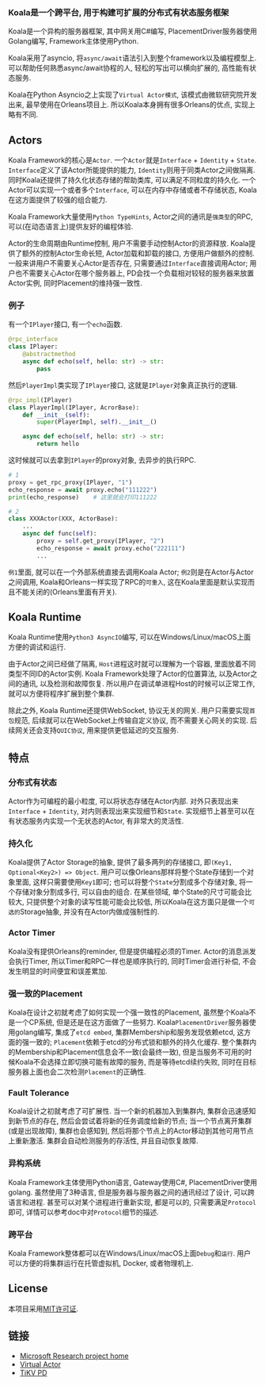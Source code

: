 ### Koala是一个跨平台, 用于构建可扩展的分布式有状态服务框架

Koala是一个异构的服务器框架, 其中网关用C#编写, PlacementDriver服务器使用Golang编写, Framework主体使用Python.

Koala采用了asyncio, 将`async/await`语法引入到整个framework以及编程模型上. 可以帮助任何熟悉async/await协程的人, 轻松的写出可以横向扩展的, 高性能有状态服务.

Koala在Python Asyncio之上实现了`Virtual Actor模式`, 该模式由微软研究院开发出来, 最早使用在Orleans项目上. 所以Koala本身拥有很多Orleans的优点, 实现上略有不同.

## Actors

Koala Framework的核心是`Actor`. 一个`Actor`就是`Interface` + `Identity` + `State`. `Interface`定义了该Actor所能提供的能力, `Identity`则用于同类Actor之间做隔离. 同时Koala还提供了持久化状态存储的帮助类库, 可以满足不同粒度的持久化. 一个Actor可以实现一个或者多个`Interface`, 可以在内存中存储或者不存储状态, Koala在这方面提供了较强的组合能力.

Koala Framework大量使用`Python TypeHints`, Actor之间的通讯是`强类型`的RPC, 可以(在动态语言上)提供友好的编程体验.

Actor的生命周期由Runtime控制, 用户不需要手动控制Actor的资源释放. Koala提供了额外的控制Actor生命长短, Actor加载和卸载的接口, 方便用户做额外的控制. 一般来讲用户不需要关心Actor是否存在, 只需要通过`Interface`直接调用Actor; 用户也不需要关心Actor在哪个服务器上, PD会找一个负载相对较轻的服务器来放置Actor实例, 同时Placement的维持强一致性.

### 例子

有一个`IPlayer`接口, 有一个`echo`函数.

```python
@rpc_interface
class IPlayer:
    @abstractmethod
    async def echo(self, hello: str) -> str:
        pass
```

然后`PlayerImpl`类实现了`IPlayer`接口, 这就是`IPlayer`对象真正执行的逻辑.
```python
@rpc_impl(IPlayer)
class PlayerImpl(IPlayer, AcrorBase):
    def __init__(self):
        super(PlayerImpl, self).__init__()

    async def echo(self, hello: str) -> str:
        return hello
```

这时候就可以去拿到`IPlayer`的proxy对象, 去异步的执行RPC.
```python
# 1
proxy = get_rpc_proxy(IPlayer, "1")
echo_response = await proxy.echo("111222")
print(echo_response)    # 这里就会打印111222

# 2
class XXXActor(XXX, ActorBase):
    ...
    async def func(self):
        proxy = self.get_proxy(IPlayer, "2")
        echo_response = await proxy.echo("222111")        
        ...
```

`例1`里面, 就可以在一个外部系统直接去调用Koala Actor; `例2`则是在Actor与Actor之间调用, Koala和Orleans一样实现了RPC的`可重入`, 这在Koala里面是默认实现而且不能关闭的(Orleans里面有开关).

## Koala Runtime

Koala Runtime使用`Python3 AsyncIO`编写, 可以在Windows/Linux/macOS上面方便的调试和运行.

由于Actor之间已经做了隔离, `Host`进程这时就可以理解为一个容器, 里面放着不同类型不同ID的Actor实例. Koala Framework处理了Actor的位置算法, 以及Actor之间的通讯, 以及检测和故障恢复. 所以用户在调试单进程Host的时候可以正常工作, 就可以方便将程序扩展到整个集群.

除此之外, Koala Runtime还提供WebSocket, 协议无关的网关. 用户只需要实现`首包`规范, 后续就可以在WebSocket上传输自定义协议, 而不需要关心网关的实现. 后续网关还会支持`QUIC协议`, 用来提供更低延迟的交互服务.


## 特点

### 分布式有状态

Actor作为可编程的最小粒度, 可以将状态存储在Actor内部. 对外只表现出来`Interface` + `Identity`, 对内则表现出来实现细节和`State`. 实现细节上甚至可以在有状态服务内实现一个无状态的Actor, 有非常大的灵活性.

### 持久化

Koala提供了Actor Storage的抽象, 提供了最多两列的存储接口, 即`(Key1, Optional<Key2>) => Object`. 用户可以像Orleans那样将整个State存储到一个对象里面, 这样只需要使用`Key1`即可; 也可以将整个`State`分割成多个存储对象, 将一个存储对象分割成多行, 可以自由的组合. 在某些领域, 单个State的尺寸可能会比较大, 只提供整个对象的读写性能可能会比较低, 所以Koala在这方面只是做一个`可选的`Storage抽象, 并没有在Actor内做成强制性的.

### Actor Timer

Koala没有提供Orleans的reminder, 但是提供编程必须的Timer. Actor的消息派发会执行Timer, 所以Timer和RPC一样也是顺序执行的, 同时Timer会进行补偿, 不会发生明显的时间便宜和误差累加.

### 强一致的Placement

Koala在设计之初就考虑了如何实现一个强一致性的Placement, 虽然整个Koala不是一个CP系统, 但是还是在这方面做了一些努力. Koala`PlacementDriver`服务器使用golang编写, 集成了`etcd embed`, 集群Membership和服务发现依赖etcd, 这方面的强一致的; `Placement`依赖于etcd的分布式锁和额外的持久化缓存. 整个集群内的Membership和Placement信息会不一致(会最终一致), 但是当服务不可用的时候Koala不会选择立即切换可能有故障的服务, 而是等待etcd续约失败, 同时在目标服务器上面也会二次检测`Placement`的正确性.

### Fault Tolerance

Koala设计之初就考虑了可扩展性. 当一个新的机器加入到集群内, 集群会迅速感知到新节点的存在, 然后会尝试着将新的任务调度给新的节点; 当一个节点离开集群(或是出现故障), 集群也会感知到, 然后将那个节点上的Actor移动到其他可用节点上重新激活. 集群会自动检测服务的存活性, 并且自动恢复故障.

### 异构系统

Koala Framework主体使用Python语言, Gateway使用C#, PlacementDriver使用golang. 虽然使用了3种语言, 但是服务器与服务器之间的通讯经过了设计, 可以跨语言和进程. 甚至可以对某个进程进行重新实现, 都是可以的, 只需要满足`Protocol`即可, 详情可以参考doc中对`Protocol`细节的描述.

### 跨平台

Koala Framework整体都可以在Windows/Linux/macOS上面`Debug`和`运行`. 用户可以方便的将集群运行在托管虚拟机, Docker, 或者物理机上.

## License

本项目采用[MIT许可证](LICENSE).

## 链接

* [Microsoft Research project home](http://research.microsoft.com/projects/orleans/)
* [Virtual Actor](https://www.microsoft.com/en-us/research/publication/orleans-distributed-virtual-actors-for-programmability-and-scalability)
* [TiKV PD](https://github.com/tikv/pd)
